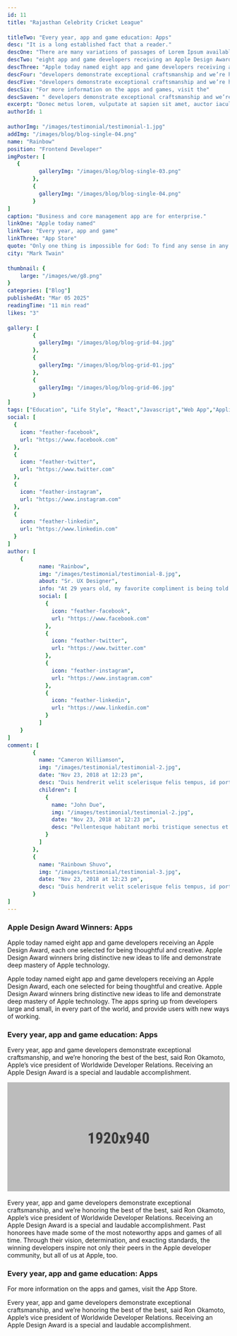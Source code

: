 ```yaml
---
id: 11
title: "Rajasthan Celebrity Cricket League"

titleTwo: "Every year, app and game education: Apps"
desc: "It is a long established fact that a reader."
descOne: "There are many variations of passages of Lorem Ipsum available, but the majority have suffered strike out text alteration in some form, by injected humour, or randomised words which don&apos;t look even slightly believable. If you are going to use a passage of Lorem Ipsum." 
descTwo: "eight app and game developers receiving an Apple Design Award, each one selected for being thoughtful and creative. Apple Design Award winners bring distinctive new ideas to life and demonstrate deep mastery of Apple technology."
descThree: "Apple today named eight app and game developers receiving an Apple Design Award, each one selected for being thoughtful and creative. Apple Design Award winners bring distinctive new ideas to life and demonstrate deep mastery of Apple technology. The apps spring up from developers large and small, in every part of the world, and provide users with new ways of working."
descFour: "developers demonstrate exceptional craftsmanship and we’re honoring the best of the best,” said Ron Okamoto, Apple’s vice president of Worldwide Developer Relations. “Receiving an Apple Design Award is a special and laudable accomplishment."
descFive: "developers demonstrate exceptional craftsmanship and we’re honoring the best of the best,” said Ron Okamoto, Apple’s vice president of Worldwide Developer Relations. “Receiving an Apple Design Award is a special and laudable accomplishment. Past honorees have made some of the most noteworthy apps and games of all time. Through their vision, determination, and exacting standards, the winning developers inspire not only their peers in the Apple developer community, but all of us at Apple, too."
descSix: "For more information on the apps and games, visit the"
descSaven: " developers demonstrate exceptional craftsmanship and we’re honoring the best of the best,” said Ron Okamoto, Apple’s vice president of Worldwide Developer Relations. “Receiving an Apple Design Award is a special and laudable accomplishment."
excerpt: "Donec metus lorem, vulputate at sapien sit amet, auctor iaculis lorem. In vel hendrerit nisi. Vestibulum eget risus velit. Aliquam tristique libero at dui sodales, et placerat orci lobortis. Maecenas ipsum neque, elementum id dignissim et, imperdiet vitae mauris."
authorId: 1

authorImg: "/images/testimonial/testimonial-1.jpg"
addImg: "/images/blog/blog-single-04.png"
name: "Rainbow"
position: "Frontend Developer"
imgPoster: [
   {
          galleryImg: "/images/blog/blog-single-03.png"
        },
        {
          galleryImg: "/images/blog/blog-single-04.png"
        }
]
caption: "Business and core management app are for enterprise."
linkOne: "Apple today named"
linkTwo: "Every year, app and game"
linkThree: "App Store"
quote: "Only one thing is impossible for God: To find any sense in any copyright law on the planet."
city: "Mark Twain"

thumbnail: {
	large: "/images/we/g8.png" 
}
categories: ["Blog"]
publishedAt: "Mar 05 2025"
readingTime: "11 min read"
likes: "3"

gallery: [
        {
          galleryImg: "/images/blog/blog-grid-04.jpg"
        },
        {
          galleryImg: "/images/blog/blog-grid-01.jpg"
        },
        {
          galleryImg: "/images/blog/blog-grid-06.jpg"
        }
]
tags: ["Education", "Life Style", "React","Javascript","Web App","Application"]
social: [
  {
    icon: "feather-facebook",
    url: "https://www.facebook.com"
  },
  {
    icon: "feather-twitter",
    url: "https://www.twitter.com"
  },
  {
    icon: "feather-instagram",
    url: "https://www.instagram.com"
  },
  {
    icon: "feather-linkedin",
    url: "https://www.linkedin.com"
  }
]
author: [
    {
          name: "Rainbow",
          img: "/images/testimonial/testimonial-8.jpg",
          about: "Sr. UX Designer",
          info: "At 29 years old, my favorite compliment is being told that I look like my mom. Seeing myself in her image, like this daughter up top.",
          social: [
            {
              icon: "feather-facebook",
              url: "https://www.facebook.com"
            },
            {
              icon: "feather-twitter",
              url: "https://www.twitter.com"
            },
            {
              icon: "feather-instagram",
              url: "https://www.instagram.com"
            },
            {
              icon: "feather-linkedin",
              url: "https://www.linkedin.com"
            }
          ]
    }
]
comment: [
        {
          name: "Cameron Williamson",
          img: "/images/testimonial/testimonial-2.jpg",
          date: "Nov 23, 2018 at 12:23 pm",
          desc: "Duis hendrerit velit scelerisque felis tempus, id porta libero venenatis. Nulla facilisi. Phasellus viverra magna commodo dui lacinia tempus. Donec malesuada nunc non dui posuere, fringilla vestibulum urna mollis. Integer condimentum ac sapien quis maximus.",
          children": [
            {
              name: "John Due",
              img: "/images/testimonial/testimonial-2.jpg",
              date: "Nov 23, 2018 at 12:23 pm",
              desc: "Pellentesque habitant morbi tristique senectus et netus et malesuada fames ac turpis egestas. Suspendisse lobortis cursus lacinia. Vestibulum vitae leo id diam pellentesque ornare."
            }
          ]
        },
        {
          name: "Rainbown Shuvo",
          img: "/images/testimonial/testimonial-3.jpg",
          date: "Nov 23, 2018 at 12:23 pm",
          desc: "Duis hendrerit velit scelerisque felis tempus, id porta libero venenatis. Nulla facilisi. Phasellus viverra magna commodo dui lacinia tempus. Donec malesuada nunc non dui posuere, fringilla vestibulum urna mollis. Integer condimentum ac sapien quis maximus.",
        }
]
---
```


### Apple Design Award Winners: Apps

Apple today named eight app and game developers receiving an Apple Design Award, each one selected for being thoughtful and creative. Apple Design Award winners bring distinctive new ideas to life and demonstrate deep mastery of Apple technology.

Apple today named eight app and game developers receiving an Apple Design Award, each one selected for being thoughtful and creative. Apple Design Award winners bring distinctive new ideas to life and demonstrate deep mastery of Apple technology. The apps spring up from developers large and small, in every part of the world, and provide users with new ways of working.

### Every year, app and game education: Apps

Every year, app and game developers demonstrate exceptional craftsmanship, and we’re honoring the best of the best, said Ron Okamoto, Apple’s vice president of Worldwide Developer Relations. Receiving an Apple Design Award is a special and laudable accomplishment.

<img src="/public/images/blog/blog-bl-02.jpg" alt="Blog Images" class="alignwide mb--30"/>

Every year, app and game developers demonstrate exceptional craftsmanship, and we’re honoring the best of the best, said Ron Okamoto, Apple’s vice president of Worldwide Developer Relations. Receiving an Apple Design Award is a special and laudable accomplishment. Past honorees have made some of the most noteworthy apps and games of all time. Through their vision, determination, and exacting standards, the winning developers inspire not only their peers in the Apple developer community, but all of us at Apple, too.

### Every year, app and game education: Apps

For more information on the apps and games, visit the App Store.

Every year, app and game developers demonstrate exceptional craftsmanship, and we’re honoring the best of the best, said Ron Okamoto, Apple’s vice president of Worldwide Developer Relations. Receiving an Apple Design Award is a special and laudable accomplishment.
